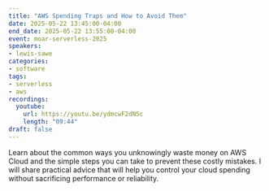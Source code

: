 ```yaml
---
title: "AWS Spending Traps and How to Avoid Them"
date: 2025-05-22 13:45:00-04:00
end_date: 2025-05-22 13:55:00-04:00
event: moar-serverless-2025
speakers:
- lewis-sawe
categories:
- software
tags:
- serverless
- aws
recordings:
  youtube:
    url: https://youtu.be/ydmcwF2dN5c
    length: "09:44"
draft: false
---
```


Learn about the common ways you unknowingly waste money on AWS Cloud and the simple steps you can take to prevent these costly mistakes. I will share practical advice that will help you control your cloud spending without sacrificing performance or reliability.